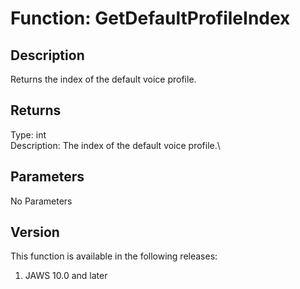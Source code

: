 # Function: GetDefaultProfileIndex

## Description

Returns the index of the default voice profile.

## Returns

Type: int\
Description: The index of the default voice profile.\

## Parameters

No Parameters

## Version

This function is available in the following releases:

1.  JAWS 10.0 and later
